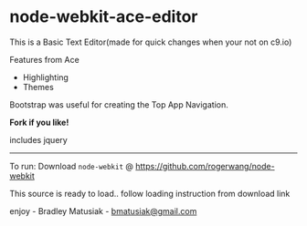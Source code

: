 node-webkit-ace-editor
======================

This is a Basic Text Editor(made for quick changes when your not on c9.io)

Features from Ace

*   Highlighting
*   Themes

Bootstrap was useful for creating the Top App Navigation.

__Fork if you like!__

includes jquery

----

To run: Download `node-webkit` @ https://github.com/rogerwang/node-webkit

This source is ready to load..  follow loading instruction from download link

enjoy - Bradley Matusiak - bmatusiak@gmail.com
